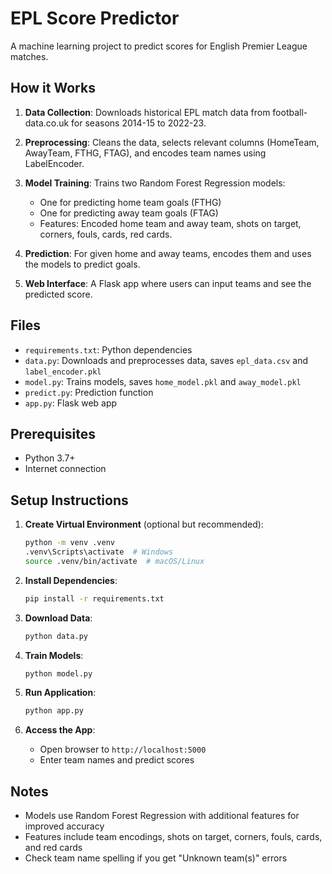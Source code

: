 # EPL Score Predictor

A machine learning project to predict scores for English Premier League matches.

## How it Works

1. **Data Collection**: Downloads historical EPL match data from football-data.co.uk for seasons 2014-15 to 2022-23.

2. **Preprocessing**: Cleans the data, selects relevant columns (HomeTeam, AwayTeam, FTHG, FTAG), and encodes team names using LabelEncoder.

3. **Model Training**: Trains two Random Forest Regression models:

   - One for predicting home team goals (FTHG)
   - One for predicting away team goals (FTAG)
   - Features: Encoded home team and away team, shots on target, corners, fouls, cards, red cards.

4. **Prediction**: For given home and away teams, encodes them and uses the models to predict goals.

5. **Web Interface**: A Flask app where users can input teams and see the predicted score.

## Files

- `requirements.txt`: Python dependencies
- `data.py`: Downloads and preprocesses data, saves `epl_data.csv` and `label_encoder.pkl`
- `model.py`: Trains models, saves `home_model.pkl` and `away_model.pkl`
- `predict.py`: Prediction function
- `app.py`: Flask web app

## Prerequisites

- Python 3.7+
- Internet connection

## Setup Instructions

1. **Create Virtual Environment** (optional but recommended):

   ```bash
   python -m venv .venv
   .venv\Scripts\activate  # Windows
   source .venv/bin/activate  # macOS/Linux
   ```

2. **Install Dependencies**:

   ```bash
   pip install -r requirements.txt
   ```

3. **Download Data**:

   ```bash
   python data.py
   ```

4. **Train Models**:

   ```bash
   python model.py
   ```

5. **Run Application**:

   ```bash
   python app.py
   ```

6. **Access the App**:
   - Open browser to `http://localhost:5000`
   - Enter team names and predict scores

## Notes

- Models use Random Forest Regression with additional features for improved accuracy
- Features include team encodings, shots on target, corners, fouls, cards, and red cards
- Check team name spelling if you get "Unknown team(s)" errors
